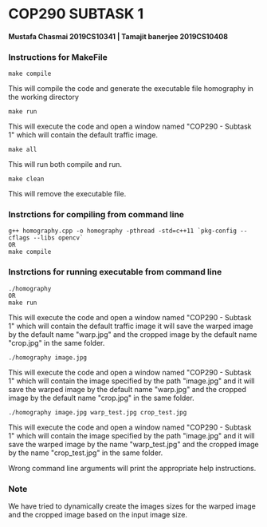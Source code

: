 # COP290 SUBTASK 1

#### Mustafa Chasmai 2019CS10341  |  Tamajit banerjee 2019CS10408

### Instructions for MakeFile
~~~ 
make compile 
~~~
This will compile the code and generate the executable file homography in the working directory
~~~ 
make run
~~~
This will execute the code and open a window named "COP290 - Subtask 1" which will contain the default traffic image.

~~~ 
make all
~~~
This will run both compile and run.

~~~ 
make clean
~~~
This will remove the executable file.

### Instrctions for compiling from command line 

~~~
g++ homography.cpp -o homography -pthread -std=c++11 `pkg-config --cflags --libs opencv` 
OR
make compile
~~~
    
    
### Instrctions for running executable from command line
    
~~~
./homography
OR        
make run
~~~    

This will execute the code and open a window named "COP290 - Subtask 1" which will contain the default traffic image it will save the warped image by the default name "warp.jpg" and the cropped image by the default name "crop.jpg" in the same folder. 
   
~~~
./homography image.jpg
~~~

This will execute the code and open a window named "COP290 - Subtask 1" which will contain the image specified by the path "image.jpg" and it will save the warped image by the default name "warp.jpg" and the cropped image by the default name "crop.jpg" in the same folder.
  
~~~
./homography image.jpg warp_test.jpg crop_test.jpg  
~~~

This will execute the code and open a window named "COP290 - Subtask 1" which will contain the image specified by the path "image.jpg" and it will save the warped image by the name "warp_test.jpg" and the cropped image by the name "crop_test.jpg" in the same folder.

Wrong command line arguments will print the appropriate help instructions.

### Note

We have tried to dynamically create the images sizes for the warped image and the cropped image based on the input image size.

 
